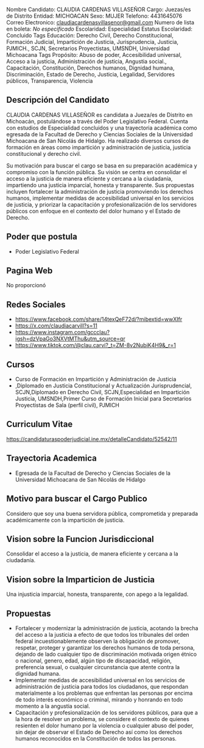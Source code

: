 Nombre Candidato: CLAUDIA CARDENAS VILLASEÑOR
Cargo: Juezas/es de Distrito
Entidad: MICHOACAN
Sexo: MUJER
Telefono: 4431645076
Correo Electronico: claudiacardenasvillasenor@gmail.com
Numero de lista en boleta: *No especificado*
Escolaridad: Especialidad
Estatus Escolaridad: Concluido
Tags Educación: Derecho Civil, Derecho Constitucional, Formación Judicial, Impartición de Justicia, Jurisprudencia, Justicia, PJMICH., SCJN, Secretarios Proyectistas, UMSNDH, Universidad Michoacana
Tags Propósito: Abuso de poder, Accesibilidad universal, Acceso a la justicia, Administración de justicia, Angustia social., Capacitación, Constitución, Derechos humanos, Dignidad humana, Discriminación, Estado de Derecho, Justicia, Legalidad, Servidores públicos, Transparencia, Violencia


## Descripción del Candidato 

CLAUDIA CARDENAS VILLASEÑOR es candidata a Jueza/es de Distrito en Michoacán, postulándose a través del Poder Legislativo Federal. Cuenta con estudios de Especialidad concluidos y una trayectoria académica como egresada de la Facultad de Derecho y Ciencias Sociales de la Universidad Michoacana de San Nicolás de Hidalgo. Ha realizado diversos cursos de formación en áreas como impartición y administración de justicia, justicia constitucional y derecho civil.

Su motivación para buscar el cargo se basa en su preparación académica y compromiso con la función pública. Su visión se centra en consolidar el acceso a la justicia de manera eficiente y cercana a la ciudadanía, impartiendo una justicia imparcial, honesta y transparente. Sus propuestas incluyen fortalecer la administración de justicia promoviendo los derechos humanos, implementar medidas de accesibilidad universal en los servicios de justicia, y priorizar la capacitación y profesionalización de los servidores públicos con enfoque en el contexto del dolor humano y el Estado de Derecho.


## Poder que postula

- Poder Legislativo Federal


## Pagina Web

No proporcionó


## Redes Sociales

- https://www.facebook.com/share/14texQeF72d/?mibextid=wwXIfr
- https://x.com/claudiacarvill?s=11
- https://www.instagram.com/gccclau?igsh=dzVpaGo3NXVtMThu&utm_source=qr
- https://www.tiktok.com/@clau.carvi?_t=ZM-8v2NubiK4H9&_r=1


## Cursos

- Curso de Formación en Impartición y Administración de Justicia
- ,Diplomado en Justicia Constitucional y Actualización Jurisprudencial, SCJN,Diplomado en Derecho Civil, SCJN,Especialidad en Impartición Justicia, UMSNDH,Primer Curso de Formación Inicial para Secretarios Proyectistas de Sala (perfil civil), PJMICH


## Curriculum Vitae

https://candidaturaspoderjudicial.ine.mx/detalleCandidato/52542/11


## Trayectoria Academica

- Egresada de la Facultad de Derecho y Ciencias Sociales de la Universidad Michoacana de San Nicolás de Hidalgo


## Motivo para buscar el Cargo Publico

Considero que soy una buena servidora pública, comprometida y preparada académicamente con la impartición de justicia.


## Vision sobre la Funcion Jurisdiccional

Consolidar el acceso a la justicia, de manera eficiente y cercana a la ciudadanía.


## Vision sobre la Imparticion de Justicia

Una injusticia imparcial, honesta, transparente, con apego a la legalidad.


## Propuestas

- Fortalecer y modernizar la administración de justicia, acotando la brecha del acceso a la justicia a efecto de que todos los tribunales del orden federal incuestionablemente observen la obligación de promover, respetar, proteger y garantizar los derechos humanos de toda persona, dejando de lado cualquier tipo de discriminación motivada origen étnico o nacional, genero, edad, algún tipo de discapacidad, religión, preferencia sexual, o cualquier circunstancia que atente contra la dignidad humana.
- Implementar medidas de accesibilidad universal en los servicios de administración de justicia para todos los ciudadanos, que respondan materialmente a los problemas que enfrentan las personas por encima de todo interés económico o criminal, mirando y honrando en todo momento a la angustia social.
- Capacitación y profesionalización de los servidores públicos, para que a la hora de resolver un problema, se considere el contexto de quienes resienten el dolor humano por la violencia o cualquier abuso del poder, sin dejar de observar el Estado de Derecho así como los derechos humanos reconocidos en la Constitución de todos las personas.

